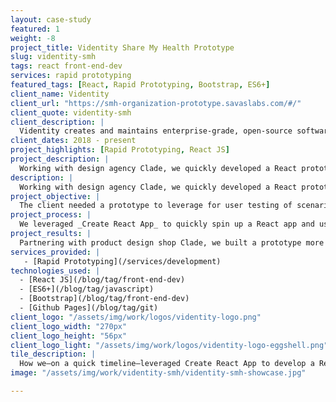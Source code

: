 ```yaml
---
layout: case-study
featured: 1
weight: -8
project_title: Videntity Share My Health Prototype
slug: videntity-smh
tags: react front-end-dev
services: rapid prototyping
featured_tags: [React, Rapid Prototyping, Bootstrap, ES6+]
client_name: Videntity
client_url: "https://smh-organization-prototype.savaslabs.com/#/"
client_quote: videntity-smh
client_description: |
  Videntity creates and maintains enterprise-grade, open-source software solutions for health care and beyond. They specialize in supporting and customizing tools like OAuth2, Open ID Connect, and HL7 FHIR.
client_dates: 2018 - present
project_highlights: [Rapid Prototyping, React JS]
project_description: |
  Working with design agency Clade, we quickly developed a React prototype for client Videntity. The lean application was used for quick and effective user testing and to gain stakeholder interest. The three week sprint proved to be essential in the product roadmap and left Videntity with a reusable and scalable code base.
description: |
  Working with design agency Clade, we quickly developed a React prototype for client Videntity. The lean application was used for quick and effective user testing and to gain stakeholder interest. The three week sprint proved to be essential in the product roadmap and left Videntity with a reusable and scalable code base.
project_objective: |
  The client needed a prototype to leverage for user testing of scenarios involving a complex member approval process. So we set out to build a prototype that felt real for the user during testing and one that demonstrated to product stakeholders the power of the eventual product. Within a quick timeline, we aimed to deliver prototype code that the client could reuse on the final product.
project_process: |
  We leveraged _Create React App_ to quickly spin up a React app and used session storage to store variables for things like mimicking authentication and stepping through the member approval process. Keeping our code modular, we were able to ensure that components easily translated to the eventual Django app. We utilized modular styles, and react-bootstrap so that SCSS code could be reused as-is. We were also able to ensure that the prototype met accessibility standards, making the code even more reusable.
project_results: |
  Partnering with product design shop Clade, we built a prototype more functional and realistic than the client expected given the short two-week sprint. We delivered organized, modular, and maintainable code for use in the final application. In the end, the client was happy, and we exceeded their expectations.
services_provided: |
   - [Rapid Prototyping](/services/development)
technologies_used: |
  - [React JS](/blog/tag/front-end-dev)
  - [ES6+](/blog/tag/javascript)
  - [Bootstrap](/blog/tag/front-end-dev)
  - [Github Pages](/blog/tag/git)
client_logo: "/assets/img/work/logos/videntity-logo.png"
client_logo_width: "270px"
client_logo_height: "56px"
client_logo_light: "/assets/img/work/logos/videntity-logo-eggshell.png"
tile_description: |
  How we—on a quick timeline—leveraged Create React App to develop a React prototype for user testing of scenarios involving a complex member approval process where the code could be later used for the final product.
image: "/assets/img/work/videntity-smh/videntity-smh-showcase.jpg"

---
```

